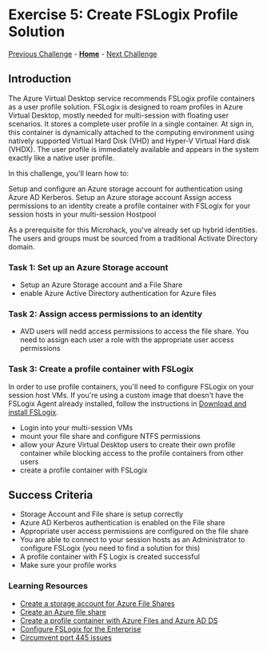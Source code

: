 # Exercise 5: Create FSLogix Profile Solution

[Previous Challenge](./04-multi-session-Hostpools.md) - **[Home](../Readme.md)** - [Next Challenge](./06-scaling-plan.md)

## Introduction
The Azure Virtual Desktop service recommends FSLogix profile containers as a user profile solution. FSLogix is designed to roam profiles in Azure Virtual Desktop, mostly needed for multi-session with floating user scenarios. It stores a complete user profile in a single container. At sign in, this container is dynamically attached to the computing environment using natively supported Virtual Hard Disk (VHD) and Hyper-V Virtual Hard disk (VHDX). The user profile is immediately available and appears in the system exactly like a native user profile. 

In this challenge, you'll learn how to:

Setup and configure an Azure storage account for authentication using Azure AD Kerberos.
Setup an Azure storage account
Assign access permissions to an identity
create a profile container with FSLogix for your session hosts in your multi-session Hostpool 

As a prerequisite for this Microhack, you've already set up hybrid identities. The users and groups must be sourced from a traditional Activate Directory domain.

### Task 1: Set up an Azure Storage account
- Setup an Azure Storage account and a File Share
- enable Azure Active Directory authentication for Azure files
    
### Task 2: Assign access permissions to an identity
- AVD users will nedd access permissions to access the file share. You need to assign each user a role with 
  the appropriate user access permissions

### Task 3: Create a profile container with FSLogix
In order to use profile containers, you'll need to configure FSLogix on your session host VMs. If you're using a custom image that doesn't have the FSLogix Agent already installed, follow the instructions in [Download and install FSLogix](https://docs.microsoft.com/en-us/fslogix/install-ht). 

- Login into your multi-session VMs
- mount your file share and configure NTFS permissions
- allow your Azure Virtual Desktop users to create their own profile container while blocking access to the profile containers from other users
- create a profile container with FSLogix     

## Success Criteria
- Storage Account and File share is setup correctly
- Azure AD Kerberos authentication is enabled on the File share
- Appropriate user access permissions are configured on the file share
- You are able to connect to your session hosts as an Administrator to configure FSLogix (you need to find a solution for this)
- A profile container with FS Logix is created successful
- Make sure your profile works

### Learning Resources
- [Create a storage account for Azure File Shares](https://learn.microsoft.com/en-us/azure/storage/files/storage-how-to-create-file-share?tabs=azure-portal#create-a-storage-account)
- [Create an Azure file share](https://learn.microsoft.com/en-us/azure/storage/files/storage-how-to-create-file-share?tabs=azure-portal)
- [Create a profile container with Azure Files and Azure AD DS](https://learn.microsoft.com/en-us/azure/virtual-desktop/fslogix-profile-container-configure-azure-files-active-directory?tabs=adds)
- [Configure FSLogix for the Enterprise](https://learn.microsoft.com/en-us/azure/architecture/example-scenario/wvd/windows-virtual-desktop-fslogix)
- [Circumvent port 445 issues](https://learn.microsoft.com/en-us/azure/storage/files/storage-files-networking-overview#azure-networking)

